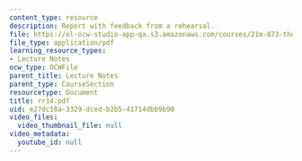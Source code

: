 ```yaml
---
content_type: resource
description: Report with feedback from a rehearsal.
file: https://ol-ocw-studio-app-qa.s3.amazonaws.com/courses/21m-873-theater-arts-topics-suburbia-january-iap-2008/e27dc18a3329dcedb2b541714dbb9b90_rr14.pdf
file_type: application/pdf
learning_resource_types:
- Lecture Notes
ocw_type: OCWFile
parent_title: Lecture Notes
parent_type: CourseSection
resourcetype: Document
title: rr14.pdf
uid: e27dc18a-3329-dced-b2b5-41714dbb9b90
video_files:
  video_thumbnail_file: null
video_metadata:
  youtube_id: null
---
```

